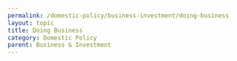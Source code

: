 ```yaml
---
permalink: /domestic-policy/business-investment/doing-business
layout: topic
title: Doing Business
category: Domestic Policy
parent: Business & Investment
---
```

